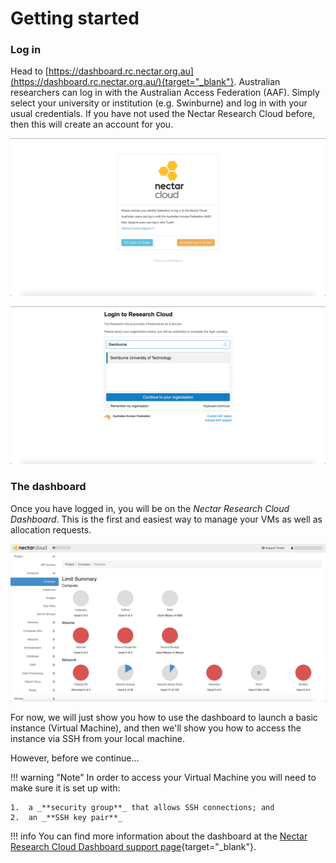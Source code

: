 # Getting started

### Log in
Head to [https://dashboard.rc.nectar.org.au](https://dashboard.rc.nectar.org.au/){target="_blank"}.
Australian researchers can log in with the Australian Access Federation (AAF).
Simply select your university or institution (e.g. Swinburne) and log in with your usual credentials. If you have not used the Nectar Research Cloud before, then this will create an account for you.

![](images/aaf_login1.png)

![](images/aaf_login2.png)

### The dashboard
Once you have logged in, you will be on the *Nectar Research Cloud Dashboard*. This is the first and easiest way to manage your VMs as well as allocation requests.

![](images/dashboard.png)

For now, we will just show you how to use the dashboard to launch a basic instance (Virtual Machine), and then we'll show you how to access the instance via SSH from your local machine.

However, before we continue...

!!! warning "Note"
    In order to access your Virtual Machine you will need to make sure it is set up with:

    1.  a _**security group**_ that allows SSH connections; and
    2.  an _**SSH key pair**_

!!! info
    You can find more information about the dashboard at the [Nectar Research Cloud Dashboard support page](https://support.ehelp.edu.au/support/solutions/articles/6000076111-nectar-research-cloud-dashboard){target="_blank"}.
